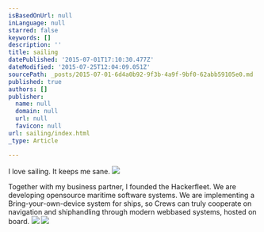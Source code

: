 ```yaml
---
isBasedOnUrl: null
inLanguage: null
starred: false
keywords: []
description: ''
title: sailing
datePublished: '2015-07-01T17:10:30.477Z'
dateModified: '2015-07-25T12:04:09.051Z'
sourcePath: _posts/2015-07-01-6d4a0b92-9f3b-4a9f-9bf0-62abb59105e0.md
published: true
authors: []
publisher:
  name: null
  domain: null
  url: null
  favicon: null
url: sailing/index.html
_type: Article

---
```

I love sailing. It keeps me sane. ![](https://the-grid-user-content.s3-us-west-2.amazonaws.com/ea89cd05-2a33-4280-ba55-52512eab50aa.JPG)

Together with my business partner, I founded the Hackerfleet. We are developing opensource maritime software systems. We are implementing a Bring-your-own-device system for ships, so Crews can truly cooperate on navigation and shiphandling through modern webbased systems, hosted on board.
![](https://the-grid-user-content.s3-us-west-2.amazonaws.com/54b6086b-a485-4fac-a5f9-2fef1d42d556.jpg)
![](https://the-grid-user-content.s3-us-west-2.amazonaws.com/b916364b-6d30-43ce-bc93-314fd97f5e5a.JPG)